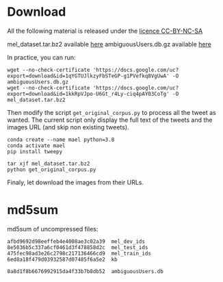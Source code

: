# Download

All the following material is released under the [licence CC-BY-NC-SA](https://creativecommons.org/licenses/by-nc-sa/3.0/)

mel_dataset.tar.bz2 available [here](https://drive.google.com/open?id=1kkRpVJpo-U6Gt_r4Ly-ciq4pAY03CoTg)
ambiguousUsers.db.gz available [here](https://drive.google.com/open?id=1qYGTUJlkzyFbSTeGP-g1PVefkq8VgUwA)

In practice, you can run:
```
wget --no-check-certificate 'https://docs.google.com/uc?export=download&id=1qYGTUJlkzyFbSTeGP-g1PVefkq8VgUwA' -O ambiguousUsers.db.gz
wget --no-check-certificate 'https://docs.google.com/uc?export=download&id=1kkRpVJpo-U6Gt_r4Ly-ciq4pAY03CoTg' -O mel_dataset.tar.bz2
```
Then modify the script `get_original_corpus.py` to process all the tweet as wanted. The current script only display the full text of the tweets and the images URL (and skip non existing tweets).
```
conda create --name mael python=3.8
conda activate mael
pip install tweepy

tar xjf mel_dataset.tar.bz2
python get_original_corpus.py
```
Finaly, let download the images from their URLs.

# md5sum

md5sum of uncompressed files:
```
afbd9692d98eeffeb4e4008ae3c02a39  mel_dev_ids
8e5036b5c337a6cf0461d3f478858d2c  mel_test_ids
475fec98ad3e26c2798c217136466cd9  mel_train_ids
6ed8a18f479d03932587d07485f6a5e2  kb

8a8d1f8b6676992915da4f33b7b8db52  ambiguousUsers.db
```

